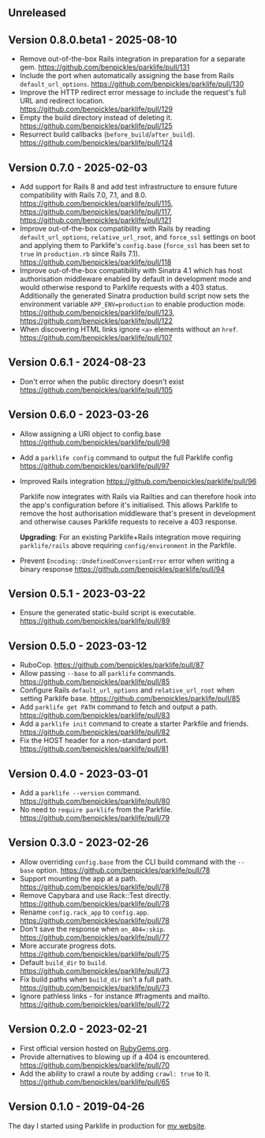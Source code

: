 ## Unreleased

## Version 0.8.0.beta1 - 2025-08-10

- Remove out-of-the-box Rails integration in preparation for a separate gem. <https://github.com/benpickles/parklife/pull/131>
- Include the port when automatically assigning the base from Rails `default_url_options`. <https://github.com/benpickles/parklife/pull/130>
- Improve the HTTP redirect error message to include the request's full URL and redirect location. <https://github.com/benpickles/parklife/pull/129>
- Empty the build directory instead of deleting it. <https://github.com/benpickles/parklife/pull/125>
- Resurrect build callbacks (`before_build`/`after_build`). <https://github.com/benpickles/parklife/pull/124>

## Version 0.7.0 - 2025-02-03

- Add support for Rails 8 and add test infrastructure to ensure future compatibility with Rails 7.0, 7.1, and 8.0. <https://github.com/benpickles/parklife/pull/115>, <https://github.com/benpickles/parklife/pull/117>, <https://github.com/benpickles/parklife/pull/121>
- Improve out-of-the-box compatibility with Rails by reading `default_url_options`, `relative_url_root`, and `force_ssl` settings on boot and applying them to Parklife's `config.base` (`force_ssl` has been set to `true` in `production.rb` since Rails 7.1). <https://github.com/benpickles/parklife/pull/118>
- Improve out-of-the-box compatibility with Sinatra 4.1 which has host authorisation middleware enabled by default in development mode and would otherwise respond to Parklife requests with a 403 status. Additionally the generated Sinatra production build script now sets the environment variable `APP_ENV=production` to enable production mode. <https://github.com/benpickles/parklife/pull/123>, <https://github.com/benpickles/parklife/pull/122>
- When discovering HTML links ignore `<a>` elements without an `href`. <https://github.com/benpickles/parklife/pull/107>

## Version 0.6.1 - 2024-08-23

- Don't error when the public directory doesn't exist <https://github.com/benpickles/parklife/pull/105>

## Version 0.6.0 - 2023-03-26

- Allow assigning a URI object to config.base <https://github.com/benpickles/parklife/pull/98>

- Add a `parklife config` command to output the full Parklife config <https://github.com/benpickles/parklife/pull/97>

- Improved Rails integration <https://github.com/benpickles/parklife/pull/96>

  Parklife now integrates with Rails via Railties and can therefore hook into the app's configuration before it's initialised. This allows Parklife to remove the host authorisation middleware that's present in development and otherwise causes Parklife requests to receive a 403 response.

  **Upgrading**: For an existing Parklife+Rails integration move requiring `parklife/rails` above requiring `config/environment` in the Parkfile.

- Prevent `Encoding::UndefinedConversionError` error when writing a binary response <https://github.com/benpickles/parklife/pull/94>

## Version 0.5.1 - 2023-03-22

- Ensure the generated static-build script is executable. <https://github.com/benpickles/parklife/pull/89>

## Version 0.5.0 - 2023-03-12

- RuboCop. <https://github.com/benpickles/parklife/pull/87>
- Allow passing `--base` to all `parklife` commands. <https://github.com/benpickles/parklife/pull/85>
- Configure Rails `default_url_options` and `relative_url_root` when setting Parklife base. <https://github.com/benpickles/parklife/pull/85>
- Add `parklife get PATH` command to fetch and output a path. <https://github.com/benpickles/parklife/pull/83>
- Add a `parklife init` command to create a starter Parkfile and friends. <https://github.com/benpickles/parklife/pull/82>
- Fix the HOST header for a non-standard port. <https://github.com/benpickles/parklife/pull/81>

## Version 0.4.0 - 2023-03-01

- Add a `parklife --version` command. <https://github.com/benpickles/parklife/pull/80>
- No need to `require parklife` from the Parkfile. <https://github.com/benpickles/parklife/pull/79>

## Version 0.3.0 - 2023-02-26

- Allow overriding `config.base` from the CLI build command with the `--base` option. <https://github.com/benpickles/parklife/pull/78>
- Support mounting the app at a path. <https://github.com/benpickles/parklife/pull/78>
- Remove Capybara and use Rack::Test directly. <https://github.com/benpickles/parklife/pull/78>
- Rename `config.rack_app` to `config.app`. <https://github.com/benpickles/parklife/pull/78>
- Don't save the response when `on_404=:skip`. <https://github.com/benpickles/parklife/pull/77>
- More accurate progress dots. <https://github.com/benpickles/parklife/pull/75>
- Default `build_dir` to `build`. <https://github.com/benpickles/parklife/pull/73>
- Fix build paths when `build_dir` isn't a full path. <https://github.com/benpickles/parklife/pull/73>
- Ignore pathless links - for instance #fragments and mailto. <https://github.com/benpickles/parklife/pull/72>

## Version 0.2.0 - 2023-02-21

- First official version hosted on [RubyGems.org](https://rubygems.org/gems/parklife).
- Provide alternatives to blowing up if a 404 is encountered. <https://github.com/benpickles/parklife/pull/70>
- Add the ability to crawl a route by adding `crawl: true` to it. <https://github.com/benpickles/parklife/pull/65>

## Version 0.1.0 - 2019-04-26

The day I started using Parklife in production for [my website](https://www.benpickles.com).
